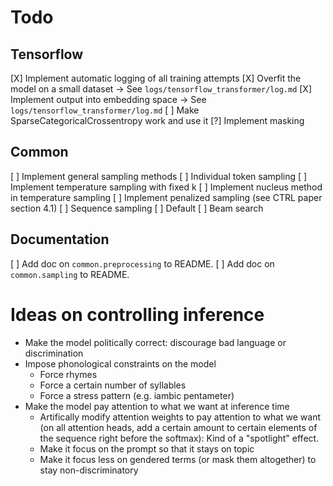 # Todo
## Tensorflow
[X] Implement automatic logging of all training attempts
[X] Overfit the model on a small dataset -> See `logs/tensorflow_transformer/log.md`
[X] Implement output into embedding space -> See `logs/tensorflow_transformer/log.md`
[ ] Make SparseCategoricalCrossentropy work and use it
[?] Implement masking

## Common
[ ] Implement general sampling methods
    [ ] Individual token sampling
        [ ] Implement temperature sampling with fixed k
        [ ] Implement nucleus method in temperature sampling
        [ ] Implement penalized sampling (see CTRL paper section 4.1)
    [ ] Sequence sampling
        [ ] Default
        [ ] Beam search


## Documentation
[ ] Add doc on `common.preprocessing` to README.
[ ] Add doc on `common.sampling` to README.


# Ideas on controlling inference
- Make the model politically correct: discourage bad language or discrimination
- Impose phonological constraints on the model
    - Force rhymes
    - Force a certain number of syllables
    - Force a stress pattern (e.g. iambic pentameter)
- Make the model pay attention to what we want at inference time
    - Artifically modify attention weights to pay attention to what we want (on all attention heads, add a certain amount to certain elements of the sequence right before the softmax): Kind of a "spotlight" effect.
    - Make it focus on the prompt so that it stays on topic
    - Make it focus less on gendered terms (or mask them altogether) to stay non-discriminatory

